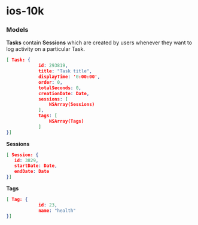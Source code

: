 ios-10k
=======

### Models  

**Tasks** contain **Sessions** which are created by users whenever they want to log activity on a particular Task.

```json
[ Task: {  
            id: 293819,
            title: "Task title",  
            displayTime: '0:00:00',
            order: 0,
            totalSeconds: 0,
            creationDate: Date,
            sessions: [
                NSArray(Sessions)
            ],
            tags: [
                NSArray(Tags)
            ]
}]
```

**Sessions**

```json
[ Session: {
   id: 3829,
   startDate: Date,
   endDate: Date 
}]
```

**Tags**

```json
[ Tag: {
            id: 23,
            name: "health"   
}]
```